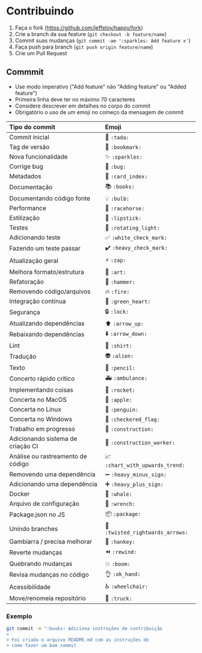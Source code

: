# Contribuindo

1. Faça o fork (<https://github.com/jeffeloy/happy/fork>)
2. Crie a branch da sua feature (`git checkout -b feature/name`)
3. Commit suas mudanças (`git commit -am ':sparkles: Add feature x'`)
4. Faça push para branch (`git push origin feature/name`)
5. Crie um Pull Request

## Commmit

- Use modo imperativo ("Add feature" não "Adding feature" ou "Added feature")
- Primeira linha deve ter no máximo 70 caracteres
- Considere descrever em detalhes no corpo do commit
- Obrigatório o uso de um emoji no começo da mensagem de commit

| Tipo do commit                    | Emoji                                                     |
| :-------------------------------- | :-------------------------------------------------------- |
| Commit inicial                    | :tada: `:tada:`                                           |
| Tag de versão                     | :bookmark: `:bookmark:`                                   |
| Nova funcionalidade               | :sparkles: `:sparkles:`                                   |
| Corrige bug                       | :bug: `:bug:`                                             |
| Metadados                         | :card_index: `:card_index:`                               |
| Documentação                      | :books: `:books:`                                         |
| Documentando código fonte         | :bulb: `:bulb:`                                           |
| Performance                       | :racehorse: `:racehorse:`                                 |
| Estilização                         | :lipstick: `:lipstick:`                                   |
| Testes                            | :rotating_light: `:rotating_light:`                       |
| Adicionando teste                 | :white_check_mark: `:white_check_mark:`                   |
| Fazendo um teste passar           | :heavy_check_mark: `:heavy_check_mark:`                   |
| Atualização geral                 | :zap: `:zap:`                                             |
| Melhora formato/estrutura         | :art: `:art:`                                             |
| Refatoração                       | :hammer: `:hammer:`                                       |
| Removendo código/arquivos         | :fire: `:fire:`                                           |
| Integração contínua               | :green_heart: `:green_heart:`                             |
| Segurança                         | :lock: `:lock:`                                           |
| Atualizando dependências          | :arrow_up: `:arrow_up:`                                   |
| Rebaixando dependências           | :arrow_down: `:arrow_down:`                               |
| Lint                              | :shirt: `:shirt:`                                         |
| Tradução                          | :alien: `:alien:`                                         |
| Texto                             | :pencil: `:pencil:`                                       |
| Concerto rápido crítico           | :ambulance: `:ambulance:`                                 |
| Implementando coisas              | :rocket: `:rocket:`                                       |
| Concerta no MacOS                 | :apple: `:apple:`                                         |
| Concerta no Linux                 | :penguin: `:penguin:`                                     |
| Concerta no Windows               | :checkered_flag: `:checkered_flag:`                       |
| Trabalho em progresso             | :construction: `:construction:`                           |
| Adicionando sistema de criação CI | :construction_worker: `:construction_worker:`             |
| Análise ou rastreamento de código | :chart_with_upwards_trend: `:chart_with_upwards_trend:`   |
| Removendo uma dependência         | :heavy_minus_sign: `:heavy_minus_sign:`                   |
| Adicionando uma dependência       | :heavy_plus_sign: `:heavy_plus_sign:`                     |
| Docker                            | :whale: `:whale:`                                         |
| Arquivo de configuração           | :wrench: `:wrench:`                                       |
| Package.json no JS                | :package: `:package:`                                     |
| Unindo branches                   | :twisted_rightwards_arrows: `:twisted_rightwards_arrows:` |
| Gambiarra / precisa melhorar      | :hankey: `:hankey:`                                       |
| Reverte mudanças                  | :rewind: `:rewind:`                                       |
| Quebrando mudanças                | :boom: `:boom:`                                           |
| Revisa mudanças no código         | :ok_hand: `:ok_hand:`                                     |
| Acessibilidade                    | :wheelchair: `:wheelchair:`                               |
| Move/renomeia repositório         | :truck: `:truck:`                                         |

### Exemplo

```bash
git commit -m ":books: Adiciona instruções de contribuição
>
> Foi criado o arquivo README.md com as instruções de
> como fazer um bom commit
```
